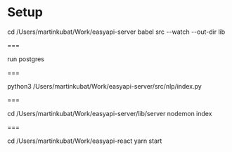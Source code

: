 # Setup

cd /Users/martinkubat/Work/easyapi-server babel src --watch --out-dir lib

===

run postgres

===

python3 /Users/martinkubat/Work/easyapi-server/src/nlp/index.py

===

cd /Users/martinkubat/Work/easyapi-server/lib/server
nodemon index

===

cd /Users/martinkubat/Work/easyapi-react yarn start
